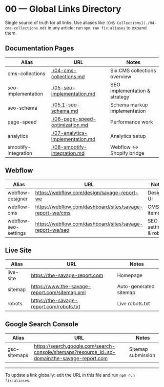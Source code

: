 # 00 — Global Links Directory

Single source of truth for all links. Use aliases like `[CMS Collections](./04-cms-collections.md)` in any article; run `npm run fix:aliases` to expand them.

## Documentation Pages

| Alias | URL | Notes |
|------|-----|------|
| cms-collections | [./04-cms-collections.md](./04-cms-collections.md) | Six CMS collections overview |
| seo-implementation | [./05-seo-implementation.md](./05-seo-implementation.md) | SEO implementation & strategy |
| seo-schema | [./05.1-seo-schema.md](./05.1-seo-schema.md) | Schema markup implementation |
| page-speed | [./06-page-speed-optimization.md](./06-page-speed-optimization.md) | Performance work |
| analytics | [./07-analytics-implementation.md](./07-analytics-implementation.md) | Analytics setup |
| smootify-integration | [./08-smootify-integration.md](./08-smootify-integration.md) | Webflow ↔ Shopify bridge |

## Webflow

| Alias | URL | Notes |
|------|-----|------|
| webflow-designer | https://webflow.com/design/savage-report-we | Designer UI |
| webflow-cms | https://webflow.com/dashboard/sites/savage-report-we/cms | CMS items |
| webflow-seo-settings | https://webflow.com/dashboard/sites/savage-report-we/seo | SEO settings & robots |

## Live Site

| Alias | URL | Notes |
|------|-----|------|
| live-site | https://the-savage-report.com | Homepage |
| sitemap | https://www.the-savage-report.com/sitemap.xml | Auto-generated sitemap |
| robots | https://the-savage-report.com/robots.txt | Live robots.txt |

## Google Search Console

| Alias | URL | Notes |
|------|-----|------|
| gsc-sitemaps | <a href="https://search.google.com/search-console/sitemaps?resource_id=sc-domain:the-savage-report.com" target="_blank" rel="noopener noreferrer">https://search.google.com/search-console/sitemaps?resource_id=sc-domain:the-savage-report.com</a> | Sitemap submission |

---

To update a link globally: edit the URL in this file and run `npm run fix:aliases`.
